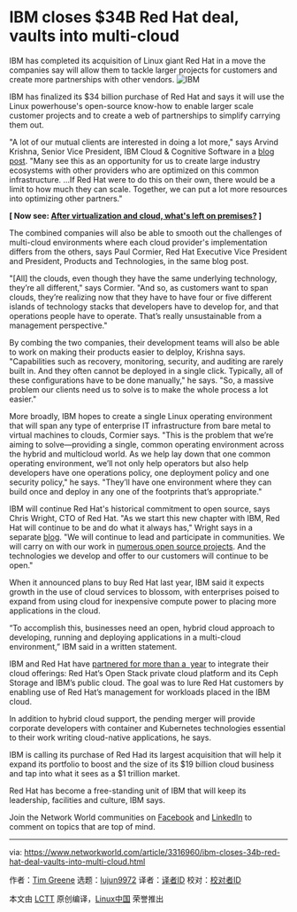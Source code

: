 [#]: collector: (lujun9972)
[#]: translator: ( )
[#]: reviewer: ( )
[#]: publisher: ( )
[#]: url: ( )
[#]: subject: (IBM closes $34B Red Hat deal, vaults into multi-cloud)
[#]: via: (https://www.networkworld.com/article/3316960/ibm-closes-34b-red-hat-deal-vaults-into-multi-cloud.html)
[#]: author: (Tim Greene https://www.networkworld.com/author/Tim-Greene/)

IBM closes $34B Red Hat deal, vaults into multi-cloud
======
IBM has completed its acquisition of Linux giant Red Hat in a move the companies say will allow them to tackle larger projects for customers and create more partnerships with other vendors.
![IBM][1]

IBM has finalized its $34 billion purchase of Red Hat and says it will use the Linux powerhouse's open-source know-how to enable larger scale customer projects and to create a web of partnerships to simplify carrying them out.

"A lot of our mutual clients are interested in doing a lot more," says Arvind Krishna, Senior Vice President, IBM Cloud &amp; Cognitive Software in a [blog post][2]. "Many see this as an opportunity for us to create large industry ecosystems with other providers who are optimized on this common infrastructure. ...If Red Hat were to do this on their own, there would be a limit to how much they can scale. Together, we can put a lot more resources into optimizing other partners."

**[ Now see: [After virtualization and cloud, what's left on premises?][3] ]**

The combined companies will also be able to smooth out the challenges of multi-cloud environments where each cloud provider's implementation differs from the others, says Paul Cormier, Red Hat Executive Vice President and President, Products and Technologies, in the same blog post.

"[All] the clouds, even though they have the same underlying technology, they’re all different," says Cormier. "And so, as customers want to span clouds, they’re realizing now that they have to have four or five different islands of technology stacks that developers have to develop for, and that operations people have to operate. That’s really unsustainable from a management perspective."

By combing the two companies, their development teams will also be able to work on making their products easier to delploy, Krishna says. "Capabilities such as recovery, monitoring, security, and auditing are rarely built in. And they often cannot be deployed in a single click. Typically, all of these configurations have to be done manually," he says. "So, a massive problem our clients need us to solve is to make the whole process a lot easier."

More broadly, IBM hopes to create a single Linux operating environment that will span any type of enterprise IT infrastructure from bare metal to virtual machines to clouds, Cormier says. "This is the problem that we’re aiming to solve—providing a single, common operating environment across the hybrid and multicloud world. As we help lay down that one common operating environment, we’ll not only help operators but also help developers have one operations policy, one deployment policy and one security policy," he says. "They’ll have one environment where they can build once and deploy in any one of the footprints that’s appropriate."

IBM will continue Red Hat's historical commitment to open source, says Chris Wright, CTO of Red Hat. "As we start this new chapter with IBM, Red Hat will continue to be and do what it always has," Wright says in a separate [blog][4]. "We will continue to lead and participate in communities. We will carry on with our work in [numerous open source projects][5]. And the technologies we develop and offer to our customers will continue to be open."

When it announced plans to buy Red Hat last year, IBM said it expects growth in the use of cloud services to blossom, with enterprises poised to expand from using cloud for inexpensive compute power to placing more applications in the cloud.

“To accomplish this, businesses need an open, hybrid cloud approach to developing, running and deploying applications in a multi-cloud environment,” IBM said in a written statement.

IBM and Red Hat have [partnered for more than a  year][6] to integrate their cloud offerings: Red Hat’s Open Stack private cloud platform and its Ceph Storage and IBM’s public cloud. The goal was to lure Red Hat customers by enabling use of Red Hat’s management for workloads placed in the IBM cloud.

In addition to hybrid cloud support, the pending merger will provide corporate developers with container and Kubernetes technologies essential to their work writing cloud-native applications, he says. 

IBM is calling its purchase of Red Had its largest acquisition that will help it expand its portfolio to boost and the size of its $19 billion cloud business and tap into what it sees as a $1 trillion market.

Red Hat has become a free-standing unit of IBM that will keep its leadership, facilities and culture, IBM says.

Join the Network World communities on [Facebook][7] and [LinkedIn][8] to comment on topics that are top of mind.

--------------------------------------------------------------------------------

via: https://www.networkworld.com/article/3316960/ibm-closes-34b-red-hat-deal-vaults-into-multi-cloud.html

作者：[Tim Greene][a]
选题：[lujun9972][b]
译者：[译者ID](https://github.com/译者ID)
校对：[校对者ID](https://github.com/校对者ID)

本文由 [LCTT](https://github.com/LCTT/TranslateProject) 原创编译，[Linux中国](https://linux.cn/) 荣誉推出

[a]: https://www.networkworld.com/author/Tim-Greene/
[b]: https://github.com/lujun9972
[1]: https://images.idgesg.net/images/article/2018/03/ibmcloudlab-100752724-large.jpg
[2]: https://www.ibm.com/blogs/think/2019/07/ibm-red-hat/
[3]: https://https//www.networkworld.com/article/3232626/virtualization/extreme-virtualization-impact-on-enterprises.html
[4]: https://www.redhat.com/en/blog/red-hat-and-ibm-accelerating-adoption-open-source
[5]: https://community.redhat.com/software/
[6]: https://www.networkworld.com/article/3182989/cloud-computing/ibm-red-hat-an-open-source-hybrid-cloud.html
[7]: https://www.facebook.com/NetworkWorld/
[8]: https://www.linkedin.com/company/network-world
